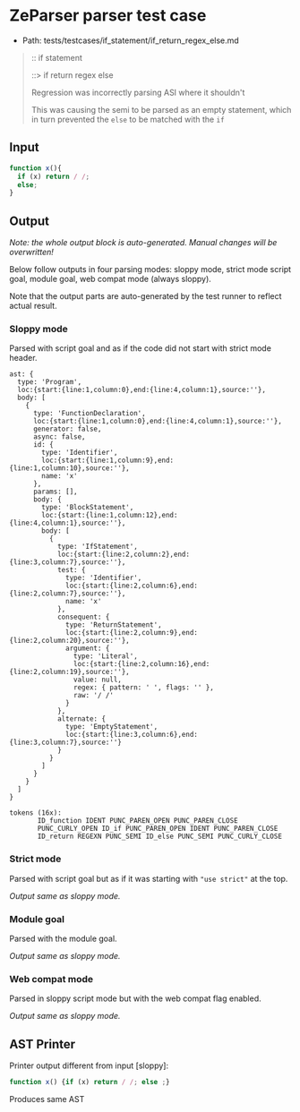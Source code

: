 # ZeParser parser test case

- Path: tests/testcases/if_statement/if_return_regex_else.md

> :: if statement
>
> ::> if return regex else
>
> Regression was incorrectly parsing ASI where it shouldn't
>
> This was causing the semi to be parsed as an empty statement, which in turn prevented the `else` to be matched with the `if`

## Input

`````js
function x(){
  if (x) return / /;
  else;
}
`````

## Output

_Note: the whole output block is auto-generated. Manual changes will be overwritten!_

Below follow outputs in four parsing modes: sloppy mode, strict mode script goal, module goal, web compat mode (always sloppy).

Note that the output parts are auto-generated by the test runner to reflect actual result.

### Sloppy mode

Parsed with script goal and as if the code did not start with strict mode header.

`````
ast: {
  type: 'Program',
  loc:{start:{line:1,column:0},end:{line:4,column:1},source:''},
  body: [
    {
      type: 'FunctionDeclaration',
      loc:{start:{line:1,column:0},end:{line:4,column:1},source:''},
      generator: false,
      async: false,
      id: {
        type: 'Identifier',
        loc:{start:{line:1,column:9},end:{line:1,column:10},source:''},
        name: 'x'
      },
      params: [],
      body: {
        type: 'BlockStatement',
        loc:{start:{line:1,column:12},end:{line:4,column:1},source:''},
        body: [
          {
            type: 'IfStatement',
            loc:{start:{line:2,column:2},end:{line:3,column:7},source:''},
            test: {
              type: 'Identifier',
              loc:{start:{line:2,column:6},end:{line:2,column:7},source:''},
              name: 'x'
            },
            consequent: {
              type: 'ReturnStatement',
              loc:{start:{line:2,column:9},end:{line:2,column:20},source:''},
              argument: {
                type: 'Literal',
                loc:{start:{line:2,column:16},end:{line:2,column:19},source:''},
                value: null,
                regex: { pattern: ' ', flags: '' },
                raw: '/ /'
              }
            },
            alternate: {
              type: 'EmptyStatement',
              loc:{start:{line:3,column:6},end:{line:3,column:7},source:''}
            }
          }
        ]
      }
    }
  ]
}

tokens (16x):
       ID_function IDENT PUNC_PAREN_OPEN PUNC_PAREN_CLOSE
       PUNC_CURLY_OPEN ID_if PUNC_PAREN_OPEN IDENT PUNC_PAREN_CLOSE
       ID_return REGEXN PUNC_SEMI ID_else PUNC_SEMI PUNC_CURLY_CLOSE
`````

### Strict mode

Parsed with script goal but as if it was starting with `"use strict"` at the top.

_Output same as sloppy mode._

### Module goal

Parsed with the module goal.

_Output same as sloppy mode._

### Web compat mode

Parsed in sloppy script mode but with the web compat flag enabled.

_Output same as sloppy mode._

## AST Printer

Printer output different from input [sloppy]:

````js
function x() {if (x) return / /; else ;}
````

Produces same AST
